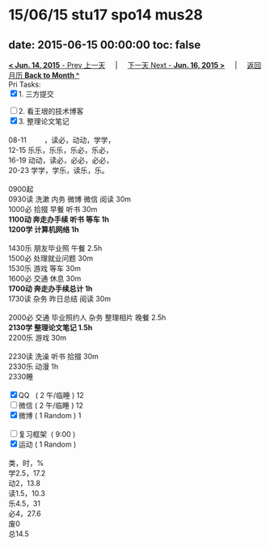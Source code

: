 # 15/06/15 stu17 spo14 mus28

date: 2015-06-15 00:00:00
toc: false
---
[**< Jun. 14, 2015** - Prev 上一天](/lifelogs/2015/06/d14.html) &nbsp; &nbsp; | &nbsp; &nbsp; [下一天 Next - **Jun. 16, 2015 >**](/lifelogs/2015/06/d16.html) &nbsp; &nbsp; |  &nbsp; &nbsp; [返回月历 **Back to Month ^**](/lifelogs/2015/06/index.html)
<br/>Pri Tasks:</strong><br clear="none"/><input type="checkbox" checked="true" />1. 三方提交</div><div><input type="checkbox" />2. 看王垠的技术博客<br/></div><div><input type="checkbox" checked="true" />3. 整理论文笔记</div><div><div><br clear="none"/></div>08-11         ，读必，动动，学学，<br clear="none"/>12-15 乐乐，乐乐，乐必，乐必，<br clear="none"/>16-19 动动，读必，必必，必必，<br clear="none"/>20-23 学学，学乐，读乐，乐。<div><br clear="none"/></div>0900起<br clear="none"/>0930读 洗漱 内务 微博 微信 阅读 30m</div><div>1000必 拾掇 早餐 听书 30m</div><div><b>1100动 奔走办手续 听书 等车 1h</b></div><div><b>1200学 计算机网络 1h</b></div><div><br/></div><div>1430乐 朋友毕业照 午餐 2.5h</div><div>1500必 处理就业问题 30m</div><div>1530乐 游戏 等车 30m</div><div>1600必 交通 休息 30m</div><div><b>1700动 奔走办手续总计 1h</b></div><div>1730读 杂务 昨日总结 阅读 30m</div><div><br/></div><div>2000必 交通 毕业照约人 杂务 整理相片 晚餐 2.5h</div><div><strong>2130学 整理论文笔记 1.5h</strong><div>2200乐 游戏 30m</div><div><br/></div>2230读 洗澡 听书 拾掇 30m<br clear="none"/>2330乐 动漫 1h</div><div>2330睡</div><div><br clear="none"/></div><div><input type="checkbox" checked="true" />QQ   ( 2 午/临睡 ) 12<br clear="none"/><input type="checkbox" />微信 ( 2 午/临睡 ) 12</div><div><input type="checkbox" checked="true" />微博 ( 1 Random ) 1</div><div><br clear="none"/></div><div><input type="checkbox" />复习框架  ( 9:00 ) <br clear="none"/></div><div><input type="checkbox" checked="true" />运动 ( 1 Random ) </div><div><div><br clear="none"/></div>类，时，%<br clear="none"/>学2.5，17.2<br clear="none"/>动2，13.8<br clear="none"/>读1.5，10.3<br clear="none"/>乐4.5，31<br clear="none"/>必4，27.6<br clear="none"/>废0</div><div>总14.5</div>
